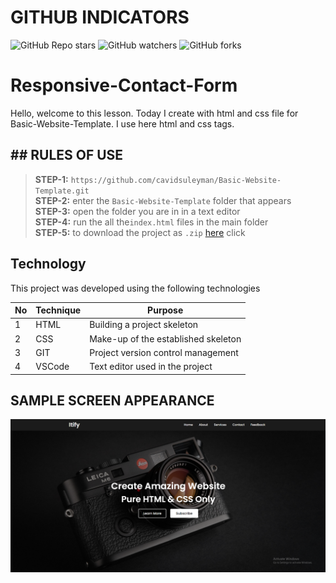# GITHUB INDICATORS

![GitHub Repo stars](https://img.shields.io/github/stars/cavidsuleyman/Basic-Website-Template?style=for-the-badge)
![GitHub watchers](https://img.shields.io/github/watchers/cavidsuleyman/Basic-Website-Template?style=for-the-badge)
![GitHub forks](https://img.shields.io/github/forks/cavidsuleyman/Basic-Website-Template?style=for-the-badge)

  # Responsive-Contact-Form

Hello, welcome to this lesson. Today I create with html and css file for Basic-Website-Template. I use here html and css tags. 
## ## RULES OF USE

> **STEP-1:** `https://github.com/cavidsuleyman/Basic-Website-Template.git` <br/>
> **STEP-2:**  enter the `Basic-Website-Template` folder that appears <br/>
> **STEP-3:**  open the folder you are in in a text editor <br/>
> **STEP-4:**  run the  all the`index.html` files in the main folder <br/>
> **STEP-5:**  to download the project as `.zip`  [here](https://github.com/cavidsuleyman/Basic-Website-Template/archive/refs/heads/master.zip) click <br/>


## Technology

This project was developed using the following technologies

| No | Technique | Purpose |
| - | ---------- | --------------------- |
| 1 | HTML | Building a project skeleton |
| 2 | CSS |  Make-up of the established skeleton |
| 3 | GIT |  Project version control management |
| 4 | VSCode | Text editor used in the project |


## SAMPLE SCREEN APPEARANCE

![There was a screenshot here](./screen_2.PNG)


 
